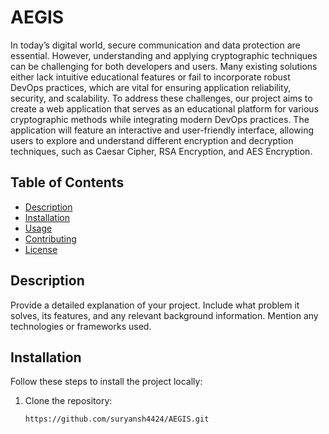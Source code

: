 # AEGIS

In today’s digital world, secure communication and data protection are essential. However, understanding and applying cryptographic techniques can be challenging for both developers and users. Many existing solutions either lack intuitive educational features or fail to incorporate robust DevOps practices, which are vital for ensuring application reliability, security, and scalability.
To address these challenges, our project aims to create a web application that serves as an educational platform for various cryptographic methods while integrating modern DevOps practices. The application will feature an interactive and user-friendly interface, allowing users to explore and understand different encryption and decryption techniques, such as Caesar Cipher, RSA Encryption, and AES Encryption.

## Table of Contents

- [Description](#description)
- [Installation](#installation)
- [Usage](#usage)
- [Contributing](#contributing)
- [License](#license)

## Description

Provide a detailed explanation of your project. Include what problem it solves, its features, and any relevant background information. Mention any technologies or frameworks used.

## Installation

Follow these steps to install the project locally:

1. Clone the repository:
   ```bash
   https://github.com/suryansh4424/AEGIS.git
